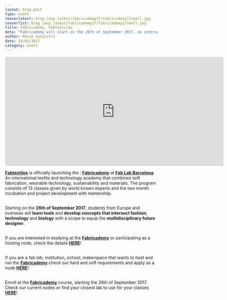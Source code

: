 ```yaml
---
layout: blog_post
type: event
teaserlatest: blog_loop_latest/fabricademy17/fabricademy17small.jpg
teaserlist: blog_loop_latest/fabricademy17/fabricademy17small.jpg
title: Fabricademy, Fabtextiles
meta: "Fabricademy will start on the 26th of September 2017, an international textile and technology academy that combines soft fabrication, wearable technology, sustainability and materials. If you are interested in studying at the Fabricademy or participating as a hosting node, check the details here!"
author: Marco Sanalitro
date: 15/05/2017 
category: event
---
```



<iframe src="https://player.vimeo.com/video/216487092" width="720" height="360" frameborder="0" webkitallowfullscreen mozallowfullscreen allowfullscreen></iframe>

<strong><a href="http://fabtextiles.org/fabricademy-textile-technology-academy/">Fabtextiles</a></strong> is officially launching the : <strong><a href="http://textile-academy.org/">Fabricademy</a></strong> at <strong><a href="https://fablabbcn.org/index.html">Fab Lab Barcelona</a></strong>. An international textile and technology academy that combines soft fabrication, wearable technology, sustainability and materials.
The program consists of 13 classes given by world known experts and the two month incubation and project development with mentorship.<br><br>

Starting on the <strong>26th of September 2017</strong>, students from Europe and overseas will <strong>learn tools</strong> and <strong>develop concepts that intersect fashion</strong>, <strong>technology</strong> and <strong>biology</strong> with a scope to equip the <strong>multidisciplinary future designer</strong>.<br><br>

If you are interested in studying at the <strong><a href="http://textile-academy.org/">Fabricademy</a></strong> or participating as a hosting node, check the details <strong><a href="http://textile-academy.org/">HERE</a></strong>!<br><br>

If you are a fab lab, institution, school, makerspace that wants to host and run the <strong><a href="http://textile-academy.org/">Fabricademy</a></strong> check our hard and soft requirements and apply as a node <strong><a href="http://textile-academy.org/sites/">HERE</a></strong>!<br><br>

Enroll at the <strong><a href="http://textile-academy.org/">Fabricademy</a></strong> course, starting the 26th of September 2017. Check our current nodes or find your closest lab to use for your classes <strong><a href="https://www.fablabs.io/">HERE</a></strong>!<br><br>

